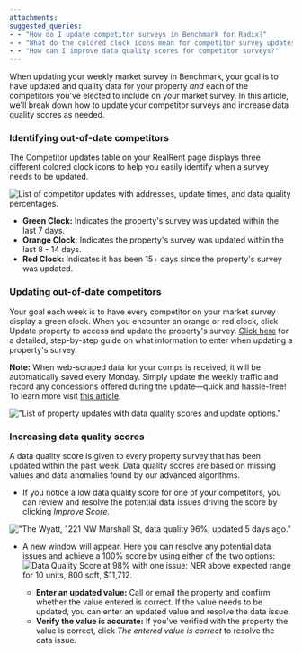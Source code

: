 ```yaml
---
attachments: 
suggested_queries:
- - "How do I update competitor surveys in Benchmark for Radix?"
- - "What do the colored clock icons mean for competitor survey updates?"
- - "How can I improve data quality scores for competitor surveys?"
---
```

When updating your weekly market survey in Benchmark, your goal is to have updated and quality data for your property *and* each of the competitors you've elected to include on your market survey. In this article, we'll break down how to update your competitor surveys and increase data quality scores as needed.

### Identifying out-of-date competitors

The Competitor updates table on your RealRent page displays three different colored clock icons to help you easily identify when a survey needs to be updated.

![List of competitor updates with addresses, update times, and data quality percentages.](attachments/32794125688461.png)

* **Green Clock:** Indicates the property's survey was updated within the last 7 days.
* **Orange Clock:** Indicates the property's survey was updated within the last 8 - 14 days.
* **Red Clock:** Indicates it has been 15+ days since the property's survey was updated.

### Updating out-of-date competitors

Your goal each week is to have every competitor on your market survey display a green clock. When you encounter an orange or red clock, click Update property to access and update the property's survey. [Click here](https://help.radix.com/hc/en-us/articles/32860114535693-Step-by-step-Survey-Walk-through) for a detailed, step-by-step guide on what information to enter when updating a property's survey. 

**Note:** When web-scraped data for your comps is received, it will be automatically saved every Monday. Simply update the weekly traffic and record any concessions offered during the update—quick and hassle-free! To learn more visit [this article](https://help.radix.com/hc/en-us/articles/29750300559757-Web-Scraped-Property-Survey-Data-Beta "https://help.radix.com/hc/en-us/articles/29750300559757-web-scraped-property-survey-data-beta").

!["List of property updates with data quality scores and update options."](attachments/32794125702541.png)

### Increasing data quality scores

A data quality score is given to every property survey that has been updated within the past week. Data quality scores are based on missing values and data anomalies found by our advanced algorithms.

* If you notice a low data quality score for one of your competitors, you can review and resolve the potential data issues driving the score by clicking *Improve Score.*

!["The Wyatt, 1221 NW Marshall St, data quality 96%, updated 5 days ago."](attachments/32863682136717.png)

* A new window will appear. Here you can resolve any potential data issues and achieve a 100% score by using either of the two options:![Data Quality Score at 98% with one issue: NER above expected range for 10 units, 800 sqft, $11,712.](attachments/32794125710093.png)

  - **Enter an updated value:** Call or email the property and confirm whether the value entered is correct. If the value needs to be updated, you can enter an updated value and resolve the data issue.
  - **Verify the value is accurate:** If you've verified with the property the value is correct, click *The entered value is correct* to resolve the data issue.